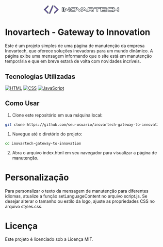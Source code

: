 <p align="center">
  <img src="./images/Logo-Official-no-background.png" alt="Inovartech Logo" width="50%">
</p>

# Inovartech - Gateway to Innovation

Este é um projeto simples de uma página de manutenção da empresa Inovartech, que oferece soluções inovadoras para um mundo dinâmico. A página exibe uma mensagem informando que o site está em manutenção temporária e que em breve estará de volta com novidades incríveis.

## Tecnologias Utilizadas

[![HTML](https://img.shields.io/badge/HTML-5-orange?style=for-the-badge&logo=html5)](https://developer.mozilla.org/en-US/docs/Web/HTML)
[![CSS](https://img.shields.io/badge/CSS-3-blue?style=for-the-badge&logo=css3)](https://developer.mozilla.org/en-US/docs/Web/CSS)
[![JavaScript](https://img.shields.io/badge/JavaScript-ES6-yellow?style=for-the-badge&logo=javascript)](https://developer.mozilla.org/en-US/docs/Web/JavaScript)

## Como Usar

1. Clone este repositório em sua máquina local:

```bash
git clone https://github.com/seu-usuario/inovartech-gateway-to-innovation.git
```

1. Navegue até o diretório do projeto:
    
```bash
cd inovartech-gateway-to-innovation
```

2. Abra o arquivo index.html em seu navegador para visualizar a página de manutenção.

# Personalização

Para personalizar o texto da mensagem de manutenção para diferentes idiomas, atualize a função setLanguageContent no arquivo script.js.
Se desejar alterar o tamanho ou estilo da logo, ajuste as propriedades CSS no arquivo styles.css.

# Licença
Este projeto é licenciado sob a Licença MIT.

